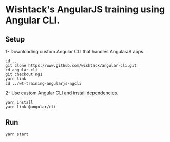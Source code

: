 # Wishtack's AngularJS training using Angular CLI.

## Setup

1- Downloading custom Angular CLI that handles AngularJS apps.

```shell
cd ..
git clone https://www.github.com/wishtack/angular-cli.git
cd angular-cli
git checkout ng1
yarn link
cd ../wt-training-angularjs-ngcli
```

2- Use custom Angular CLI and install dependencies.

```shell
yarn install
yarn link @angular/cli
```

## Run

```shell
yarn start
```
